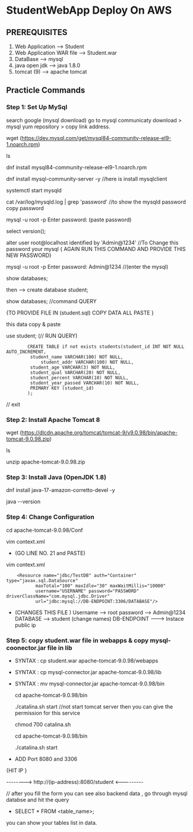 
# StudentWebApp Deploy On AWS

##  PREREQUISITES

1) Web Application           --> Student 
2) Web Application WAR file  --> Student.war
3) DataBase                  --> mysql
4) java open jdk             --> java 1.8.0
5) tomcat (9)                --> apache tomcat 

## Practicle Commands 

### Step 1: Set Up MySql

   search google (mysql download) go to mysql communicaty download > mysql yum repository > copy link address.

   wget (https://dev.mysql.com/get/mysql84-community-release-el9-1.noarch.rpm) 

   ls 

   dnf install mysql84-community-release-el9-1.noarch.rpm 
   
   dnf install mysql-community-server -y                     //here is install mysqlclient 

   systemctl start mysqld
   
   cat /var/log/mysqld.log | grep 'password'             //to show the mysqld password copy password 

   mysql -u root -p
   Enter password: (paste password)
 
   select version();

   alter user root@localhost identified by 'Admin@1234'  //To Change this password your mysql
   { AGAIN RUN THIS COMMAND AND PROVIDE THIS NEW PASSWORD} 

   mysql -u root -p
   Enter password: Admin@1234    //(enter the mysql)

   show databases; 

   then --> create database student; 

   show databases; //command QUERY 

   {TO PROVIDE FILE IN (student.sql) COPY DATA ALL PASTE } 

   this data copy & paste 

   use student;     (// RUN QUERY)

            CREATE TABLE if not exists students(student_id INT NOT NULL AUTO_INCREMENT,
	         student_name VARCHAR(100) NOT NULL,
                 student_addr VARCHAR(100) NOT NULL,
	         student_age VARCHAR(3) NOT NULL,
	         student_qual VARCHAR(20) NOT NULL,
	         student_percent VARCHAR(10) NOT NULL,
	         student_year_passed VARCHAR(10) NOT NULL,
	         PRIMARY KEY (student_id)
            );

   // exit 


### Step 2:  Install Apache Tomcat 8 

   wget (https://dlcdn.apache.org/tomcat/tomcat-9/v9.0.98/bin/apache-tomcat-9.0.98.zip) 

   ls

   unzip apache-tomcat-9.0.98.zip


### Step 3:  Install Java (OpenJDK 1.8)

   dnf install java-17-amazon-corretto-devel -y 

   java --version


### Step 4: Change Configuration

   cd apache-tomcat-9.0.98/Conf 

   vim context.xml 

   * (GO LINE NO. 21 and PASTE) 

 vim context.xml

		<Resource name="jdbc/TestDB" auth="Container" type="javax.sql.DataSource"
               maxTotal="100" maxIdle="30" maxWaitMillis="10000"
               username="USERNAME" password="PASSWORD" driverClassName="com.mysql.jdbc.Driver"
               url="jdbc:mysql://DB-ENDPOINT:3306/DATABASE"/>

* (CHANGES THIS FILE ) Username --> root  password --> Admin@1234    DATABASE --> student (change names)  DB-ENDPOINT ---> Instace public ip

 

### Step 5:  copy student.war file in webapps  & copy mysql-coonector.jar file in lib

 - SYNTAX : cp student.war apache-tomcat-9.0.98/webapps 

 - SYNTAX : cp mysql-connector.jar apache-tomcat-9.0.98/lib 

 - SYNTAX : mv mysql-connector.jar apache-tomcat-9.0.98/bin

   cd apache-tomcat-9.0.98/bin 

   ./catalina.sh start     //not start tomcat server then you can give the permission for this service 
   
   chmod 700 catalina.sh

   cd apache-tomcat-9.0.98/bin 

   ./catalina.sh start 


* ADD Port 8080 and 3306 

{HIT IP }

-------->    http://(ip-address):8080/student       <---------

// after you fill the form you can see also backend data , go through mysql databse and hit the query 
 
- SELECT * FROM <table_name>;

you can show your tables list in data.
